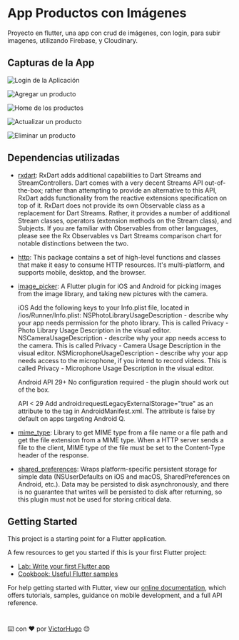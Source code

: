 # App Productos con Imágenes

Proyecto en flutter, una app con crud de imágenes, con login, para subir imagenes, utilizando Firebase, y Cloudinary.

## Capturas de la App

![Login de la Aplicación](https://github.com/VictorHugoAguilar/crud_images_flutter/blob/main/assets/preview/previewLogin.png?raw=true)

![Agregar un producto](https://github.com/VictorHugoAguilar/crud_images_flutter/blob/main/assets/preview/previewAddProduct.png?raw=true)

![Home de los productos](https://github.com/VictorHugoAguilar/crud_images_flutter/blob/main/assets/preview/previewHomePage.png?raw=true)

![Actualizar un producto](https://github.com/VictorHugoAguilar/crud_images_flutter/blob/main/assets/preview/previewUpdateProduct.png?raw=true)

![Eliminar un producto](https://github.com/VictorHugoAguilar/crud_images_flutter/blob/main/assets/preview/previewDeleteProduct.png?raw=true)

## Dependencias utilizadas

- [rxdart](https://pub.dev/packages/rxdart):
    RxDart adds additional capabilities to Dart Streams and StreamControllers.
    Dart comes with a very decent Streams API out-of-the-box; rather than attempting to provide an alternative to this API, RxDart adds functionality from the reactive extensions specification on top of it.
    RxDart does not provide its own Observable class as a replacement for Dart Streams. Rather, it provides a number of additional Stream classes, operators (extension methods on the Stream class), and Subjects.
    If you are familiar with Observables from other languages, please see the Rx Observables vs Dart    Streams comparison chart for notable distinctions between the two.

- [http](https://pub.dev/packages/http):
    This package contains a set of high-level functions and classes that make it easy to consume HTTP resources. It's multi-platform, and supports mobile, desktop, and the browser.

- [image_picker](https://pub.dev/packages/image_picker): 
    A Flutter plugin for iOS and Android for picking images from the image library, and taking new pictures with the camera.
    
    iOS 
    Add the following keys to your Info.plist file, located in <project root>/ios/Runner/Info.plist:
    NSPhotoLibraryUsageDescription - describe why your app needs permission for the photo library. This is called Privacy - Photo Library Usage Description in the visual editor.
    NSCameraUsageDescription - describe why your app needs access to the camera. This is called Privacy - Camera Usage Description in the visual editor.
    NSMicrophoneUsageDescription - describe why your app needs access to the microphone, if you intend to record videos. This is called Privacy - Microphone Usage Description in the visual editor.

    Android 
    API 29+
    No configuration required - the plugin should work out of the box.

    API < 29
    Add android:requestLegacyExternalStorage="true" as an attribute to the <application> tag in AndroidManifest.xml. The attribute is false by default on apps targeting Android Q.

- [mime_type](https://pub.dev/packages/mime_type):
        Library to get MIME type from a file name or a file path and get the file extension from a MIME type. When a HTTP server sends a file to the client, MIME type of the file must be set to the Content-Type header of the response.

- [shared_preferences](https://pub.dev/packages/shared_preferences):
        Wraps platform-specific persistent storage for simple data (NSUserDefaults on iOS and macOS, SharedPreferences on Android, etc.). Data may be persisted to disk asynchronously, and there is no guarantee that writes will be persisted to disk after returning, so this plugin must not be used for storing critical data.


## Getting Started

This project is a starting point for a Flutter application.

A few resources to get you started if this is your first Flutter project:

- [Lab: Write your first Flutter app](https://flutter.dev/docs/get-started/codelab)
- [Cookbook: Useful Flutter samples](https://flutter.dev/docs/cookbook)

For help getting started with Flutter, view our
[online documentation](https://flutter.dev/docs), which offers tutorials,
samples, guidance on mobile development, and a full API reference.

#

 ⌨️ con ❤️ por [VictorHugo](https://github.com/VictorHugoAguilar) 😊 
